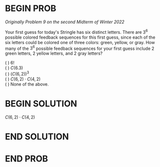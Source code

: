 # BEGIN PROB

<i>Originally Problem 9 on the second Midterm of Winter 2022</i>

Your first guess for today's Stringle has six distinct
letters. There are $3^6$ possible colored feedback sequences for this
first guess, since each of the six letters could be colored one of three
colors: green, yellow, or gray. How many of the $3^6$ possible feedback
sequences for your first guess include 2 green letters, 2 yellow
letters, and 2 gray letters?

( ) $6!$\
( ) $C(6.3)$\
( ) $(C(6,2))^3$\
( ) $C(6,2)\cdot C(4,2)$\
( ) None of the above.

# BEGIN SOLUTION

$C(6,2)\cdot C(4,2)$

# END SOLUTION

# END PROB
